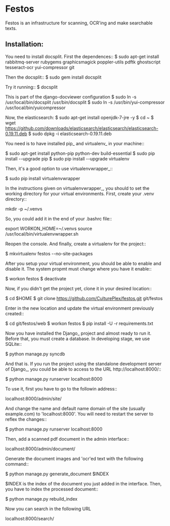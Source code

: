 Festos
======

Festos is an infrastructure for scanning, OCR'ing and make searchable texts.


                                             
Installation:
-------------

You need to install docsplit. First the dependences::
  $ sudo apt-get install rabbitmq-server rubygems graphicsmagick poppler-utils pdftk ghostscript tesseract-ocr yui-compressor git

Then the docsplit::
  $ sudo gem install docsplit

Try it running::
  $ docsplit

This is part of the django-docviewer configuration
  $ sudo ln -s /usr/local/bin/docsplit /usr/bin/docsplit
  $ sudo ln -s /usr/bin/yui-compressor /usr/local/bin/yuicompressor

Now, the elasticsearch:
  $ sudo apt-get install openjdk-7-jre -y
  $ cd ~
  $ wget https://github.com/downloads/elasticsearch/elasticsearch/elasticsearch-0.19.11.deb
  $ sudo dpkg -i elasticsearch-0.19.11.deb


You need is to have installed pip_ and virtualenv_ in your machine::

  $ sudo apt-get install python-pip python-dev build-essential 
  $ sudo pip install --upgrade pip 
  $ sudo pip install --upgrade virtualenv 


Then, it's a good option to use virtualenvwrapper_::

  $ sudo pip install virtualenvwrapper

In the instructions given on virtualenvwrapper_, you should to set the working
directory for your virtual environments. First, create your .venv directory::

  mkdir -p ~/.venvs

So, you could add it in the end of your .bashrc file::

  export WORKON_HOME=~/.venvs
  source /usr/local/bin/virtualenvwrapper.sh

Reopen the console. And finally, create a virtualenv for the project::

  $ mkvirtualenv festos --no-site-packages

After you setup your virtual environment, you should be able to enable and
disable it. The system propmt must change where you have it enable::

  $ workon festos
  $ deactivate

Now, if you didn't get the project yet, clone it in your desired location::

  $ cd $HOME
  $ git clone https://github.com/CulturePlex/festos.git git/festos

Enter in the new location and update the virtual environment previously created::

  $ cd git/festos/web
  $ workon festos
  $ pip install -U -r requirements.txt

Now you have installed the Django_ project and almost ready to run it. Before that, you must create a database. In developing stage, we use SQLite::

  $ python manage.py syncdb
  
And that is. If you run the project using the standalone development server of
Django_, you could be able to access to the URL http://localhost:8000/::

  $ python manage.py runserver localhost:8000

To use it, first you have to go to the followin address::

  localhost:8000/admin/site/

And change the name and default name domain of the site (usually example.com) to 'localhost:8000'. You will need to restart the server to reflex the changes::

  $ python manage.py runserver localhost:8000

Then, add a scanned pdf document in the admin interface::

  localhost:8000/admin/document/

Generate the document images and 'ocr'ed text with the following command::

  $ python manage.py generate_document $INDEX

$INDEX is the index of the document you just added in the interface. Then, you have to index the processed document::

  $ python manage.py rebuild_index

Now you can search in the following URL

  localhost:8000/search/




